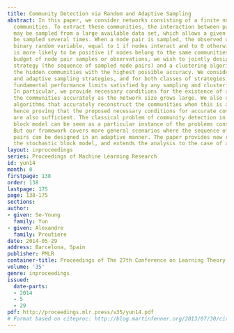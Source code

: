 ```yaml
---
title: Community Detection via Random and Adaptive Sampling
abstract: In this paper, we consider networks consisting of a finite number of non-overlapping
  communities. To extract these communities, the interaction between pairs of nodes
  may be sampled from a large available data set, which allows a given node pair to
  be sampled several times. When a node pair is sampled, the observed outcome is a
  binary random variable, equal to 1 if nodes interact and to 0 otherwise. The outcome
  is more likely to be positive if nodes belong to the same communities. For a given
  budget of node pair samples or observations, we wish to jointly design a sampling
  strategy (the sequence of sampled node pairs) and a clustering algorithm that recover
  the hidden communities with the highest possible accuracy. We consider both non-adaptive
  and adaptive sampling strategies, and for both classes of strategies, we derive
  fundamental performance limits satisfied by any sampling and clustering algorithm.
  In particular, we provide necessary conditions for the existence of algorithms recovering
  the communities accurately as the network size grows large. We also devise simple
  algorithms that accurately reconstruct the communities when this is at all possible,
  hence proving that the proposed necessary conditions for accurate community detection
  are also sufficient. The classical problem of community detection in the stochastic
  block model can be seen as a particular instance of the problems consider here.
  But our framework covers more general scenarios where the sequence of sampled node
  pairs can be designed in an adaptive manner. The paper provides new results for
  the stochastic block model, and extends the analysis to the case of adaptive sampling.
layout: inproceedings
series: Proceedings of Machine Learning Research
id: yun14
month: 0
firstpage: 138
order: 138
lastpage: 175
page: 138-175
sections: 
author:
- given: Se-Young
  family: Yun
- given: Alexandre
  family: Proutiere
date: 2014-05-29
address: Barcelona, Spain
publisher: PMLR
container-title: Proceedings of The 27th Conference on Learning Theory
volume: '35'
genre: inproceedings
issued:
  date-parts:
  - 2014
  - 5
  - 29
pdf: http://proceedings.mlr.press/v35/yun14.pdf
# Format based on citeproc: http://blog.martinfenner.org/2013/07/30/citeproc-yaml-for-bibliographies/
---
```

